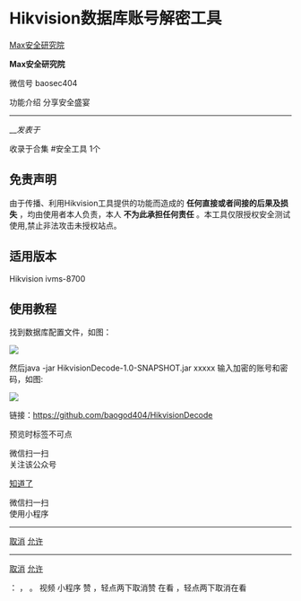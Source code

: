 #  Hikvision数据库账号解密工具

[ Max安全研究院 ](javascript:void\(0\);)

**Max安全研究院** ![]()

微信号 baosec404

功能介绍 分享安全盛宴

____

___发表于_

收录于合集 #安全工具 1个

## 免责声明

由于传播、利用Hikvision工具提供的功能而造成的 **任何直接或者间接的后果及损失** ，均由使用者本人负责，本人 **不为此承担任何责任**
。本工具仅限授权安全测试使用,禁止非法攻击未授权站点。

## 适用版本

Hikvision ivms-8700

## 使用教程

找到数据库配置文件，如图：

![](http://hk-proxy.gitwarp.com/https://raw.githubusercontent.com/tuchuang9/tc1/refs/heads/main/public/20230714180436.png)

然后java -jar HikvisionDecode-1.0-SNAPSHOT.jar xxxxx  输入加密的账号和密码，如图:

![](http://hk-proxy.gitwarp.com/https://raw.githubusercontent.com/tuchuang9/tc1/refs/heads/main/public/20230714180437.png)

链接：https://github.com/baogod404/HikvisionDecode

预览时标签不可点

微信扫一扫  
关注该公众号

[知道了](javascript:;)

微信扫一扫  
使用小程序

****

[取消](javascript:void\(0\);) [允许](javascript:void\(0\);)

****

[取消](javascript:void\(0\);) [允许](javascript:void\(0\);)

： ， 。   视频 小程序 赞 ，轻点两下取消赞 在看 ，轻点两下取消在看

